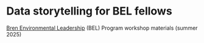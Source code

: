 # Data storytelling for BEL fellows
[Bren Environmental Leadership](https://bren.ucsb.edu/undergrad-mentoring/bren-environmental-leadership-bel-program) (BEL) Program workshop materials (summer 2025)
